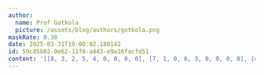 ```yaml
---
author:
  name: Prof Gotkola
  picture: /assets/blog/authors/gotkola.png
maskRate: 0.38
date: 2025-03-31T19:00:02.180142
id: 59c85b02-0e62-11f0-a443-e9a16facfd51
content: '[[8, 3, 2, 5, 4, 0, 0, 0, 0], [7, 1, 0, 6, 3, 0, 0, 0, 0], [4, 5, 6, 0, 9, 2, 8, 0, 7], [1, 9, 7, 3, 8, 4, 2, 6, 0], [5, 6, 0, 2, 7, 0, 0, 0, 3], [3, 0, 8, 9, 5, 6, 7, 1, 0], [6, 0, 0, 8, 0, 9, 0, 0, 1], [9, 0, 5, 7, 0, 0, 6, 0, 8], [0, 8, 0, 4, 6, 0, 3, 7, 9]]'
---
```

